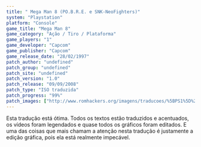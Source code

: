 ```yaml
---
title: " Mega Man 8 (PO.B.R.E. e SNK-NeoFighters)"
system: "Playstation"
platform: "Console"
game_title: "Mega Man 8"
game_category: "Ação / Tiro / Plataforma"
game_players: "1"
game_developer: "Capcom"
game_publisher: "Capcom"
game_release_date: "28/02/1997"
patch_author: "undefined"
patch_group: "undefined"
patch_site: "undefined"
patch_version: "1.0"
patch_release: "09/09/2008"
patch_type: "ISO traduzida"
patch_progress: "99%"
patch_images: ["http://www.romhackers.org/imagens/traducoes/%5BPS1%5D%20Mega%20Man%208%20-%20POBRE%20e%20SNK-NeoFighters%20-%201.gif","http://www.romhackers.org/imagens/traducoes/%5BPS1%5D%20Mega%20Man%208%20-%20POBRE%20e%20SNK-NeoFighters%20-%202.gif","http://www.romhackers.org/imagens/traducoes/%5BPS1%5D%20Mega%20Man%208%20-%20POBRE%20e%20SNK-NeoFighters%20-%203.gif"]
---
```

Esta tradução está ótima. Todos os textos estão traduzidos e acentuados, os vídeos foram legendados e quase todos os gráficos foram editados. E uma das coisas que mais chamam a atenção nesta tradução é justamente a edição gráfica, pois ela está realmente impecável.